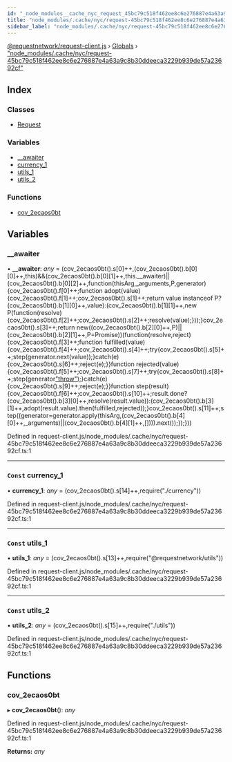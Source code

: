 ```yaml
---
id: "_node_modules__cache_nyc_request_45bc79c518f462ee8c6e276887e4a63a9c8b30ddeeca3229b939de57a23692cf_"
title: "node_modules/.cache/nyc/request-45bc79c518f462ee8c6e276887e4a63a9c8b30ddeeca3229b939de57a23692cf"
sidebar_label: "node_modules/.cache/nyc/request-45bc79c518f462ee8c6e276887e4a63a9c8b30ddeeca3229b939de57a23692cf"
---
```


[@requestnetwork/request-client.js](../index.md) › [Globals](../globals.md) › ["node_modules/.cache/nyc/request-45bc79c518f462ee8c6e276887e4a63a9c8b30ddeeca3229b939de57a23692cf"](_node_modules__cache_nyc_request_45bc79c518f462ee8c6e276887e4a63a9c8b30ddeeca3229b939de57a23692cf_.md)

## Index

### Classes

* [Request](../classes/_node_modules__cache_nyc_request_45bc79c518f462ee8c6e276887e4a63a9c8b30ddeeca3229b939de57a23692cf_.request.md)

### Variables

* [__awaiter](_node_modules__cache_nyc_request_45bc79c518f462ee8c6e276887e4a63a9c8b30ddeeca3229b939de57a23692cf_.md#__awaiter)
* [currency_1](_node_modules__cache_nyc_request_45bc79c518f462ee8c6e276887e4a63a9c8b30ddeeca3229b939de57a23692cf_.md#const-currency_1)
* [utils_1](_node_modules__cache_nyc_request_45bc79c518f462ee8c6e276887e4a63a9c8b30ddeeca3229b939de57a23692cf_.md#const-utils_1)
* [utils_2](_node_modules__cache_nyc_request_45bc79c518f462ee8c6e276887e4a63a9c8b30ddeeca3229b939de57a23692cf_.md#const-utils_2)

### Functions

* [cov_2ecaos0bt](_node_modules__cache_nyc_request_45bc79c518f462ee8c6e276887e4a63a9c8b30ddeeca3229b939de57a23692cf_.md#cov_2ecaos0bt)

## Variables

###  __awaiter

• **__awaiter**: *any* = (cov_2ecaos0bt().s[0]++,(cov_2ecaos0bt().b[0][0]++,this)&&(cov_2ecaos0bt().b[0][1]++,this.__awaiter)||(cov_2ecaos0bt().b[0][2]++,function(thisArg,_arguments,P,generator){cov_2ecaos0bt().f[0]++;function adopt(value){cov_2ecaos0bt().f[1]++;cov_2ecaos0bt().s[1]++;return value instanceof P?(cov_2ecaos0bt().b[1][0]++,value):(cov_2ecaos0bt().b[1][1]++,new P(function(resolve){cov_2ecaos0bt().f[2]++;cov_2ecaos0bt().s[2]++;resolve(value);}));}cov_2ecaos0bt().s[3]++;return new((cov_2ecaos0bt().b[2][0]++,P)||(cov_2ecaos0bt().b[2][1]++,P=Promise))(function(resolve,reject){cov_2ecaos0bt().f[3]++;function fulfilled(value){cov_2ecaos0bt().f[4]++;cov_2ecaos0bt().s[4]++;try{cov_2ecaos0bt().s[5]++;step(generator.next(value));}catch(e){cov_2ecaos0bt().s[6]++;reject(e);}}function rejected(value){cov_2ecaos0bt().f[5]++;cov_2ecaos0bt().s[7]++;try{cov_2ecaos0bt().s[8]++;step(generator["throw"](value));}catch(e){cov_2ecaos0bt().s[9]++;reject(e);}}function step(result){cov_2ecaos0bt().f[6]++;cov_2ecaos0bt().s[10]++;result.done?(cov_2ecaos0bt().b[3][0]++,resolve(result.value)):(cov_2ecaos0bt().b[3][1]++,adopt(result.value).then(fulfilled,rejected));}cov_2ecaos0bt().s[11]++;step((generator=generator.apply(thisArg,(cov_2ecaos0bt().b[4][0]++,_arguments)||(cov_2ecaos0bt().b[4][1]++,[]))).next());});}))

Defined in request-client.js/node_modules/.cache/nyc/request-45bc79c518f462ee8c6e276887e4a63a9c8b30ddeeca3229b939de57a23692cf.ts:1

___

### `Const` currency_1

• **currency_1**: *any* = (cov_2ecaos0bt().s[14]++,require("./currency"))

Defined in request-client.js/node_modules/.cache/nyc/request-45bc79c518f462ee8c6e276887e4a63a9c8b30ddeeca3229b939de57a23692cf.ts:1

___

### `Const` utils_1

• **utils_1**: *any* = (cov_2ecaos0bt().s[13]++,require("@requestnetwork/utils"))

Defined in request-client.js/node_modules/.cache/nyc/request-45bc79c518f462ee8c6e276887e4a63a9c8b30ddeeca3229b939de57a23692cf.ts:1

___

### `Const` utils_2

• **utils_2**: *any* = (cov_2ecaos0bt().s[15]++,require("./utils"))

Defined in request-client.js/node_modules/.cache/nyc/request-45bc79c518f462ee8c6e276887e4a63a9c8b30ddeeca3229b939de57a23692cf.ts:1

## Functions

###  cov_2ecaos0bt

▸ **cov_2ecaos0bt**(): *any*

Defined in request-client.js/node_modules/.cache/nyc/request-45bc79c518f462ee8c6e276887e4a63a9c8b30ddeeca3229b939de57a23692cf.ts:1

**Returns:** *any*
